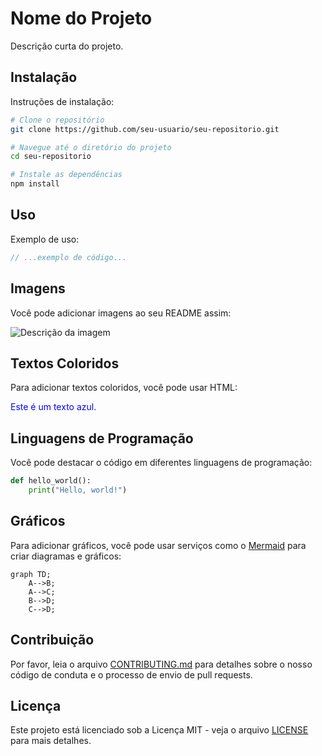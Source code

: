 # Nome do Projeto

Descrição curta do projeto.

## Instalação

Instruções de instalação:

```bash
# Clone o repositório
git clone https://github.com/seu-usuario/seu-repositorio.git

# Navegue até o diretório do projeto
cd seu-repositorio

# Instale as dependências
npm install
```

## Uso

Exemplo de uso:

```javascript
// ...exemplo de código...
```

## Imagens

Você pode adicionar imagens ao seu README assim:

![Descrição da imagem](url-da-imagem)

## Textos Coloridos

Para adicionar textos coloridos, você pode usar HTML:

<span style="color:blue">Este é um texto azul.</span>

## Linguagens de Programação

Você pode destacar o código em diferentes linguagens de programação:

```python
def hello_world():
    print("Hello, world!")
```

## Gráficos

Para adicionar gráficos, você pode usar serviços como o [Mermaid](https://mermaid-js.github.io/mermaid/#/) para criar diagramas e gráficos:

```mermaid
graph TD;
    A-->B;
    A-->C;
    B-->D;
    C-->D;
```

## Contribuição

Por favor, leia o arquivo [CONTRIBUTING.md](CONTRIBUTING.md) para detalhes sobre o nosso código de conduta e o processo de envio de pull requests.

## Licença

Este projeto está licenciado sob a Licença MIT - veja o arquivo [LICENSE](LICENSE) para mais detalhes.
